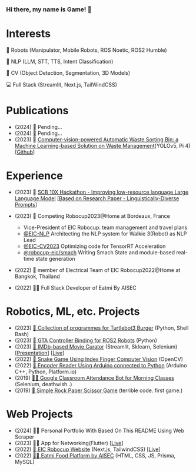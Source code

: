 ### Hi there, my name is Game! 👋

# Interests
🤖 Robots (Manipulator, Mobile Robots, ROS Noetic, ROS2 Humble)

🧠 NLP (LLM, STT, TTS, Intent Classification)

🧠 CV (Object Detection, Segmentation, 3D Models)

💻 Full Stack (Streamlit, Next.js, TailWindCSS)

# Publications

- (2024) 🧾 Pending...
- (2024) 🧾 Pending...
- (2023) 🧾 [Computer-vision-powered Automatic Waste Sorting Bin: a Machine Learning-based Solution on Waste Management]((https://www.researchgate.net/publication/373029972_Computer-vision-powered_Automatic_Waste_Sorting_Bin_a_Machine_Learning-based_Solution_on_Waste_Management))(YOLOv5, Pi 4) \[[Github](https://github.com/GameTL/the-Garbage-Projeckt)\]

# Experience

- (2023) 🎉 [SCB 10X Hackathon - Improving low-resource language Large Language Model](https://github.com/GameTL/Traveling-Salesman-SCB-10X-Hack) \[[Based on Research Paper - Linguistically-Diverse Prompts](371728889_Democratizing_LLMs_for_Low-Resource_Languages_by_Leveraging_their_English_Dominant_Abilities_with_Linguistically-Diverse_Prompts)\]

- (2023) 🤖 Competing Robocup2023@Home at Bordeaux, France
  - Vice-President of EIC Robocup: team management and travel plans
  - [@EIC-NLP](https://github.com/EIC-NLP) Architecting the NLP system for Walkie 3(Robot) as NLP Lead
  - [@EIC-CV2023](https://github.com/EIC-CV2023) Optimizing code for TensorRT Acceleration
  - [@robocup-eic/smach](https://github.com/robocup-eic/smach) Writing Smach State and module-based real-time state generation
- (2022) 🤖 member of Electrical Team of EIC Robocup2022@Home at Bangkok, Thailand
- (2022) 👨‍⚖️ Full Stack Developer of Eatmi By AISEC

# Robotics, ML, etc. Projects

- (2023)   [🤖 Collection of programmes for Turtlebot3 Burger](https://github.com/GameTL/Tinapat-Ros-Robot-Humble)   (Python, Shell Bash)
- (2023)   [🤖 GTA Controller Binding for ROS2 Robots](https://github.com/GameTL/teleop_joy_gta)   (Python)
- (2023)   [🤖 IMDb-based Movie Curator](https://github.com/GameTL/IMDb-Curator?tab=readme-ov-file)   (Streamlit, Sklearn, Selenium)   \[[Presentation](https://www.canva.com/design/DAF2YHrBYY4/IVScliOJLX5fh4Q6CIRyEg/view)\]   \[[Live](https://movie-imdb-curator.streamlit.app/)\]
- (2022)   [🐍 Snake Game Using Index Finger Computer Vision](https://github.com/EIC-NLP/ISE-Open-House-2022)   (OpenCV)
- (2022)   [🛞 Encoder Reader Using Arduino connected to Python](https://github.com/GameTL/EIC-Game-Code)   (Arduino C++, Python, Platform.io)
- (2019)   [👩‍🎓 Google Classroom Attendance Bot for Morning Classes](https://github.com/GameTL/Google-Classroom-Bot---DirtyRat)   (Selenium, deathwish..)
- (2019)   [🤦 Simple Rock Paper Scissor Game](https://github.com/GameTL/Rock_Paper_Scissors-by-GameTL)   (terrible code. first game.)


# Web Projects
- (2024)   👨‍⚖️ Personal Portfolio With Based On This README Using Web Scraper
- (2023)   👨‍⚖️ App for Networking(Flutter)   \[[Live](https://flutter-app-one.vercel.app/)\]
- (2022)   [🤖 EIC Robocup Website](https://github.com/robocup-eic/eic-website)   (Next.js, TailwindCSS)   \[[Live](https://eicrobocup.com)\]
- (2022)   [👨‍⚖️ Eatmi Food Platform by AISEC](https://github.com/new-meella/Old-Meella)   (HTML, CSS, JS, Prisma, MySQL)


<!--
**GameTL/GameTL** is a ✨ _special_ ✨ repository because its `README.md` (this file) appears on your GitHub profile.

Here are some ideas to get you started:

- 🔭 I’m currently working on ...
- 🌱 I’m currently learning ...
- 👯 I’m looking to collaborate on ...
- 🤔 I’m looking for help with ...
- 💬 Ask me about ...
- 📫 How to reach me: ...
- 😄 Pronouns: ...
- ⚡ Fun fact: ...
-->
